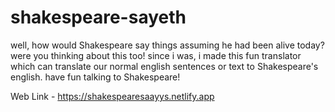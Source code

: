 # shakespeare-sayeth
 
well, how would Shakespeare say things assuming he had been alive today? were you thinking about this too! since i was, i made this fun translator which can translate our normal english sentences or text to Shakespeare's english. have fun talking to Shakespeare!

Web Link - https://shakespearesaayys.netlify.app

